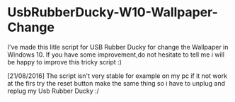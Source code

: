 # UsbRubberDucky-W10-Wallpaper-Change
I've made this litle script for USB Rubber Ducky for change the Wallpaper in Windows 10.
If you have some improvement,do not hesitate to tell me i will be happy to improve this tricky script :)

[21/08/2016] The script isn't very stable for example on my pc if it not work at the firs try the reset button make the same thing so i have to unplug and replug my Usb Rubber Ducky :/

